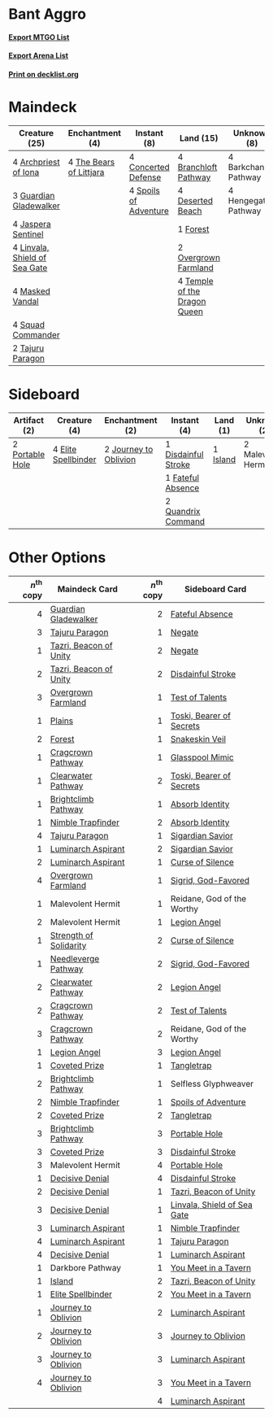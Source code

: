 # Bant Aggro

#### [Export MTGO List](../collection/Bant%20Aggro/Bant%20Aggro.txt)
#### [Export Arena List](../collection/Bant%20Aggro/Bant%20Aggro_arena.txt)
#### [Print on decklist.org](http://decklist.org/?deckmain=4%09Archpriest%20of%20Iona%0A4%09Barkchannel%20Pathway%0A4%09Branchloft%20Pathway%0A4%09Concerted%20Defense%0A4%09Deserted%20Beach%0A1%09Forest%0A3%09Guardian%20Gladewalker%0A4%09Hengegate%20Pathway%0A4%09Jaspera%20Sentinel%0A4%09Linvala,%20Shield%20of%20Sea%20Gate%0A4%09Masked%20Vandal%0A2%09Overgrown%20Farmland%0A4%09Spoils%20of%20Adventure%0A4%09Squad%20Commander%0A2%09Tajuru%20Paragon%0A4%09Temple%20of%20the%20Dragon%20Queen%0A4%09The%20Bears%20of%20Littjara&deckside=1%09Disdainful%20Stroke%0A4%09Elite%20Spellbinder%0A1%09Fateful%20Absence%0A1%09Island%0A2%09Journey%20to%20Oblivion%0A2%09Malevolent%20Hermit%0A2%09Portable%20Hole%0A2%09Quandrix%20Command)
# Maindeck

|                                             Creature (25)                                              |                                         Enchantment (4)                                          |                                          Instant (8)                                           |                                               Land (15)                                               |     Unknown (8)     |
|--------------------------------------------------------------------------------------------------------|--------------------------------------------------------------------------------------------------|------------------------------------------------------------------------------------------------|-------------------------------------------------------------------------------------------------------|---------------------|
|4 [Archpriest of Iona](http://gatherer.wizards.com/Pages/Card/Details.aspx?multiverseid=495595)         |4 [The Bears of Littjara](http://gatherer.wizards.com/Pages/Card/Details.aspx?multiverseid=503821)|4 [Concerted Defense](http://gatherer.wizards.com/Pages/Card/Details.aspx?multiverseid=491680)  |4 [Branchloft Pathway](http://gatherer.wizards.com/Pages/Card/Details.aspx?multiverseid=491909)        |4 Barkchannel Pathway|
|3 [Guardian Gladewalker](http://gatherer.wizards.com/Pages/Card/Details.aspx?multiverseid=503788)       |                                                                                                  |4 [Spoils of Adventure](http://gatherer.wizards.com/Pages/Card/Details.aspx?multiverseid=491888)|4 [Deserted Beach](http://gatherer.wizards.com/Pages/Card/Details.aspx?multiverseid=535058)            |4 Hengegate Pathway  |
|4 [Jaspera Sentinel](http://gatherer.wizards.com/Pages/Card/Details.aspx?multiverseid=503792)           |                                                                                                  |                                                                                                |1 [Forest](http://gatherer.wizards.com/Pages/Card/Details.aspx?multiverseid=439860)                    |                     |
|4 [Linvala, Shield of Sea Gate](http://gatherer.wizards.com/Pages/Card/Details.aspx?multiverseid=491877)|                                                                                                  |                                                                                                |2 [Overgrown Farmland](http://gatherer.wizards.com/Pages/Card/Details.aspx?multiverseid=535064)        |                     |
|4 [Masked Vandal](http://gatherer.wizards.com/Pages/Card/Details.aspx?multiverseid=503800)              |                                                                                                  |                                                                                                |4 [Temple of the Dragon Queen](http://gatherer.wizards.com/Pages/Card/Details.aspx?multiverseid=527547)|                     |
|4 [Squad Commander](http://gatherer.wizards.com/Pages/Card/Details.aspx?multiverseid=495604)            |                                                                                                  |                                                                                                |                                                                                                       |                     |
|2 [Tajuru Paragon](http://gatherer.wizards.com/Pages/Card/Details.aspx?multiverseid=491857)             |                                                                                                  |                                                                                                |                                                                                                       |                     |


# Sideboard

|                                       Artifact (2)                                       |                                         Creature (4)                                         |                                        Enchantment (2)                                         |                                         Instant (4)                                          |                                     Land (1)                                      |    Unknown (2)    |
|------------------------------------------------------------------------------------------|----------------------------------------------------------------------------------------------|------------------------------------------------------------------------------------------------|----------------------------------------------------------------------------------------------|-----------------------------------------------------------------------------------|-------------------|
|2 [Portable Hole](http://gatherer.wizards.com/Pages/Card/Details.aspx?multiverseid=527320)|4 [Elite Spellbinder](http://gatherer.wizards.com/Pages/Card/Details.aspx?multiverseid=513494)|2 [Journey to Oblivion](http://gatherer.wizards.com/Pages/Card/Details.aspx?multiverseid=491639)|1 [Disdainful Stroke](http://gatherer.wizards.com/Pages/Card/Details.aspx?multiverseid=420705)|1 [Island](http://gatherer.wizards.com/Pages/Card/Details.aspx?multiverseid=439857)|2 Malevolent Hermit|
|                                                                                          |                                                                                              |                                                                                                |1 [Fateful Absence](http://gatherer.wizards.com/Pages/Card/Details.aspx?multiverseid=534774)  |                                                                                   |                   |
|                                                                                          |                                                                                              |                                                                                                |2 [Quandrix Command](http://gatherer.wizards.com/Pages/Card/Details.aspx?multiverseid=513709) |                                                                                   |                   |


# Other Options

|*n*<sup>th</sup> copy|                                          Maindeck Card                                          |*n*<sup>th</sup> copy|                                            Sideboard Card                                            |
|--------------------:|-------------------------------------------------------------------------------------------------|--------------------:|------------------------------------------------------------------------------------------------------|
|                    4|[Guardian Gladewalker](http://gatherer.wizards.com/Pages/Card/Details.aspx?multiverseid=503788)  |                    2|[Fateful Absence](http://gatherer.wizards.com/Pages/Card/Details.aspx?multiverseid=534774)            |
|                    3|[Tajuru Paragon](http://gatherer.wizards.com/Pages/Card/Details.aspx?multiverseid=491857)        |                    1|[Negate](http://gatherer.wizards.com/Pages/Card/Details.aspx?multiverseid=423707)                     |
|                    1|[Tazri, Beacon of Unity](http://gatherer.wizards.com/Pages/Card/Details.aspx?multiverseid=495605)|                    2|[Negate](http://gatherer.wizards.com/Pages/Card/Details.aspx?multiverseid=423707)                     |
|                    2|[Tazri, Beacon of Unity](http://gatherer.wizards.com/Pages/Card/Details.aspx?multiverseid=495605)|                    2|[Disdainful Stroke](http://gatherer.wizards.com/Pages/Card/Details.aspx?multiverseid=420705)          |
|                    3|[Overgrown Farmland](http://gatherer.wizards.com/Pages/Card/Details.aspx?multiverseid=535064)    |                    1|[Test of Talents](http://gatherer.wizards.com/Pages/Card/Details.aspx?multiverseid=513536)            |
|                    1|[Plains](http://gatherer.wizards.com/Pages/Card/Details.aspx?multiverseid=439856)                |                    1|[Toski, Bearer of Secrets](http://gatherer.wizards.com/Pages/Card/Details.aspx?multiverseid=503813)   |
|                    2|[Forest](http://gatherer.wizards.com/Pages/Card/Details.aspx?multiverseid=439860)                |                    1|[Snakeskin Veil](http://gatherer.wizards.com/Pages/Card/Details.aspx?multiverseid=503810)             |
|                    1|[Cragcrown Pathway](http://gatherer.wizards.com/Pages/Card/Details.aspx?multiverseid=491915)     |                    1|[Glasspool Mimic](http://gatherer.wizards.com/Pages/Card/Details.aspx?multiverseid=491688)            |
|                    1|[Clearwater Pathway](http://gatherer.wizards.com/Pages/Card/Details.aspx?multiverseid=491913)    |                    2|[Toski, Bearer of Secrets](http://gatherer.wizards.com/Pages/Card/Details.aspx?multiverseid=503813)   |
|                    1|[Brightclimb Pathway](http://gatherer.wizards.com/Pages/Card/Details.aspx?multiverseid=491911)   |                    1|[Absorb Identity](http://gatherer.wizards.com/Pages/Card/Details.aspx?multiverseid=506925)            |
|                    1|[Nimble Trapfinder](http://gatherer.wizards.com/Pages/Card/Details.aspx?multiverseid=495614)     |                    2|[Absorb Identity](http://gatherer.wizards.com/Pages/Card/Details.aspx?multiverseid=506925)            |
|                    4|[Tajuru Paragon](http://gatherer.wizards.com/Pages/Card/Details.aspx?multiverseid=491857)        |                    1|[Sigardian Savior](http://gatherer.wizards.com/Pages/Card/Details.aspx?multiverseid=534792)           |
|                    1|[Luminarch Aspirant](http://gatherer.wizards.com/Pages/Card/Details.aspx?multiverseid=491647)    |                    2|[Sigardian Savior](http://gatherer.wizards.com/Pages/Card/Details.aspx?multiverseid=534792)           |
|                    2|[Luminarch Aspirant](http://gatherer.wizards.com/Pages/Card/Details.aspx?multiverseid=491647)    |                    1|[Curse of Silence](http://gatherer.wizards.com/Pages/Card/Details.aspx?multiverseid=534770)           |
|                    4|[Overgrown Farmland](http://gatherer.wizards.com/Pages/Card/Details.aspx?multiverseid=535064)    |                    1|[Sigrid, God-Favored](http://gatherer.wizards.com/Pages/Card/Details.aspx?multiverseid=503635)        |
|                    1|Malevolent Hermit                                                                                |                    1|Reidane, God of the Worthy                                                                            |
|                    2|Malevolent Hermit                                                                                |                    1|[Legion Angel](http://gatherer.wizards.com/Pages/Card/Details.aspx?multiverseid=491646)               |
|                    1|[Strength of Solidarity](http://gatherer.wizards.com/Pages/Card/Details.aspx?multiverseid=491854)|                    2|[Curse of Silence](http://gatherer.wizards.com/Pages/Card/Details.aspx?multiverseid=534770)           |
|                    1|[Needleverge Pathway](http://gatherer.wizards.com/Pages/Card/Details.aspx?multiverseid=491918)   |                    2|[Sigrid, God-Favored](http://gatherer.wizards.com/Pages/Card/Details.aspx?multiverseid=503635)        |
|                    2|[Clearwater Pathway](http://gatherer.wizards.com/Pages/Card/Details.aspx?multiverseid=491913)    |                    2|[Legion Angel](http://gatherer.wizards.com/Pages/Card/Details.aspx?multiverseid=491646)               |
|                    2|[Cragcrown Pathway](http://gatherer.wizards.com/Pages/Card/Details.aspx?multiverseid=491915)     |                    2|[Test of Talents](http://gatherer.wizards.com/Pages/Card/Details.aspx?multiverseid=513536)            |
|                    3|[Cragcrown Pathway](http://gatherer.wizards.com/Pages/Card/Details.aspx?multiverseid=491915)     |                    2|Reidane, God of the Worthy                                                                            |
|                    1|[Legion Angel](http://gatherer.wizards.com/Pages/Card/Details.aspx?multiverseid=491646)          |                    3|[Legion Angel](http://gatherer.wizards.com/Pages/Card/Details.aspx?multiverseid=491646)               |
|                    1|[Coveted Prize](http://gatherer.wizards.com/Pages/Card/Details.aspx?multiverseid=495621)         |                    1|[Tangletrap](http://gatherer.wizards.com/Pages/Card/Details.aspx?multiverseid=513622)                 |
|                    2|[Brightclimb Pathway](http://gatherer.wizards.com/Pages/Card/Details.aspx?multiverseid=491911)   |                    1|Selfless Glyphweaver                                                                                  |
|                    2|[Nimble Trapfinder](http://gatherer.wizards.com/Pages/Card/Details.aspx?multiverseid=495614)     |                    1|[Spoils of Adventure](http://gatherer.wizards.com/Pages/Card/Details.aspx?multiverseid=491888)        |
|                    2|[Coveted Prize](http://gatherer.wizards.com/Pages/Card/Details.aspx?multiverseid=495621)         |                    2|[Tangletrap](http://gatherer.wizards.com/Pages/Card/Details.aspx?multiverseid=513622)                 |
|                    3|[Brightclimb Pathway](http://gatherer.wizards.com/Pages/Card/Details.aspx?multiverseid=491911)   |                    3|[Portable Hole](http://gatherer.wizards.com/Pages/Card/Details.aspx?multiverseid=527320)              |
|                    3|[Coveted Prize](http://gatherer.wizards.com/Pages/Card/Details.aspx?multiverseid=495621)         |                    3|[Disdainful Stroke](http://gatherer.wizards.com/Pages/Card/Details.aspx?multiverseid=420705)          |
|                    3|Malevolent Hermit                                                                                |                    4|[Portable Hole](http://gatherer.wizards.com/Pages/Card/Details.aspx?multiverseid=527320)              |
|                    1|[Decisive Denial](http://gatherer.wizards.com/Pages/Card/Details.aspx?multiverseid=513669)       |                    4|[Disdainful Stroke](http://gatherer.wizards.com/Pages/Card/Details.aspx?multiverseid=420705)          |
|                    2|[Decisive Denial](http://gatherer.wizards.com/Pages/Card/Details.aspx?multiverseid=513669)       |                    1|[Tazri, Beacon of Unity](http://gatherer.wizards.com/Pages/Card/Details.aspx?multiverseid=495605)     |
|                    3|[Decisive Denial](http://gatherer.wizards.com/Pages/Card/Details.aspx?multiverseid=513669)       |                    1|[Linvala, Shield of Sea Gate](http://gatherer.wizards.com/Pages/Card/Details.aspx?multiverseid=491877)|
|                    3|[Luminarch Aspirant](http://gatherer.wizards.com/Pages/Card/Details.aspx?multiverseid=491647)    |                    1|[Nimble Trapfinder](http://gatherer.wizards.com/Pages/Card/Details.aspx?multiverseid=495614)          |
|                    4|[Luminarch Aspirant](http://gatherer.wizards.com/Pages/Card/Details.aspx?multiverseid=491647)    |                    1|[Tajuru Paragon](http://gatherer.wizards.com/Pages/Card/Details.aspx?multiverseid=491857)             |
|                    4|[Decisive Denial](http://gatherer.wizards.com/Pages/Card/Details.aspx?multiverseid=513669)       |                    1|[Luminarch Aspirant](http://gatherer.wizards.com/Pages/Card/Details.aspx?multiverseid=491647)         |
|                    1|Darkbore Pathway                                                                                 |                    1|[You Meet in a Tavern](http://gatherer.wizards.com/Pages/Card/Details.aspx?multiverseid=527502)       |
|                    1|[Island](http://gatherer.wizards.com/Pages/Card/Details.aspx?multiverseid=439857)                |                    2|[Tazri, Beacon of Unity](http://gatherer.wizards.com/Pages/Card/Details.aspx?multiverseid=495605)     |
|                    1|[Elite Spellbinder](http://gatherer.wizards.com/Pages/Card/Details.aspx?multiverseid=513494)     |                    2|[You Meet in a Tavern](http://gatherer.wizards.com/Pages/Card/Details.aspx?multiverseid=527502)       |
|                    1|[Journey to Oblivion](http://gatherer.wizards.com/Pages/Card/Details.aspx?multiverseid=491639)   |                    2|[Luminarch Aspirant](http://gatherer.wizards.com/Pages/Card/Details.aspx?multiverseid=491647)         |
|                    2|[Journey to Oblivion](http://gatherer.wizards.com/Pages/Card/Details.aspx?multiverseid=491639)   |                    3|[Journey to Oblivion](http://gatherer.wizards.com/Pages/Card/Details.aspx?multiverseid=491639)        |
|                    3|[Journey to Oblivion](http://gatherer.wizards.com/Pages/Card/Details.aspx?multiverseid=491639)   |                    3|[Luminarch Aspirant](http://gatherer.wizards.com/Pages/Card/Details.aspx?multiverseid=491647)         |
|                    4|[Journey to Oblivion](http://gatherer.wizards.com/Pages/Card/Details.aspx?multiverseid=491639)   |                    3|[You Meet in a Tavern](http://gatherer.wizards.com/Pages/Card/Details.aspx?multiverseid=527502)       |
|                     |                                                                                                 |                    4|[Luminarch Aspirant](http://gatherer.wizards.com/Pages/Card/Details.aspx?multiverseid=491647)         |


